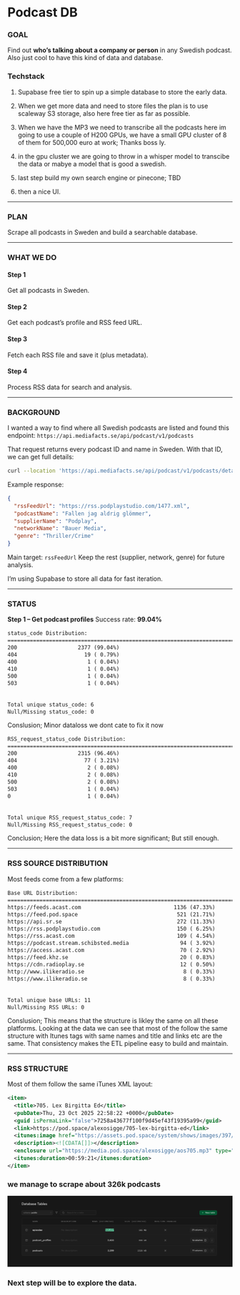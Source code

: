 
# Podcast DB

### GOAL

Find out **who’s talking about a company or person** in any Swedish podcast. Also just cool to have this kind of data and database.


### Techstack

1. Supabase free tier to spin up a simple database to store the early data.

2. When we get more data and need to store files the plan is to use scaleway S3 storage, also here free tier as far as possible.

3. When we have the MP3 we need to transcribe all the podcasts here im going to use a couple of H200 GPUs, we have a small GPU cluster of 8 of them for 500,000 euro at work; Thanks boss ly.

4. in the gpu cluster we are going to throw in a whisper model to transcibe the data or mabye a model that is good a swedish.

5. last step build my own search engine or pinecone; TBD

6. then a nice UI. 

---

### PLAN

Scrape all podcasts in Sweden and build a searchable database.

---

### WHAT WE DO

#### Step 1

Get all podcasts in Sweden.

#### Step 2

Get each podcast’s profile and RSS feed URL.

#### Step 3

Fetch each RSS file and save it (plus metadata).

#### Step 4

Process RSS data for search and analysis.

---

### BACKGROUND

I wanted a way to find where all Swedish podcasts are listed and found this endpoint:
`https://api.mediafacts.se/api/podcast/v1/podcasts`

That request returns every podcast ID and name in Sweden.
With that ID, we can get full details:

```bash
curl --location 'https://api.mediafacts.se/api/podcast/v1/podcasts/details?id=857538db-0c16-4f7d-b053-08dc85405cb3'
```

Example response:

```json
{
  "rssFeedUrl": "https://rss.podplaystudio.com/1477.xml",
  "podcastName": "Fallen jag aldrig glömmer",
  "supplierName": "Podplay",
  "networkName": "Bauer Media",
  "genre": "Thriller/Crime"
}
```

Main target: `rssFeedUrl`
Keep the rest (supplier, network, genre) for future analysis.

I’m using Supabase to store all data for fast iteration.

---

### STATUS

**Step 1 – Get podcast profiles**
Success rate: **99.04%**

```
status_code Distribution:
================================================================================
200                   2377 (99.04%)
404                     19 ( 0.79%)
400                      1 ( 0.04%)
410                      1 ( 0.04%)
500                      1 ( 0.04%)
503                      1 ( 0.04%)


Total unique status_code: 6
Null/Missing status_code: 0
```

Conslusion; Minor dataloss we dont cate to fix it now

```
RSS_request_status_code Distribution:
================================================================================
200                   2315 (96.46%)
404                     77 ( 3.21%)
400                      2 ( 0.08%)
410                      2 ( 0.08%)
500                      2 ( 0.08%)
503                      1 ( 0.04%)
0                        1 ( 0.04%)


Total unique RSS_request_status_code: 7
Null/Missing RSS_request_status_code: 0
```


Conclusion; Here the data loss is a bit more significant; But still enough. 

---

### RSS SOURCE DISTRIBUTION

Most feeds come from a few platforms:

```
Base URL Distribution:
================================================================================
https://feeds.acast.com                             1136 (47.33%)
https://feed.pod.space                               521 (21.71%)
https://api.sr.se                                    272 (11.33%)
https://rss.podplaystudio.com                        150 ( 6.25%)
https://rss.acast.com                                109 ( 4.54%)
https://podcast.stream.schibsted.media                94 ( 3.92%)
https://access.acast.com                              70 ( 2.92%)
https://feed.khz.se                                   20 ( 0.83%)
https://cdn.radioplay.se                              12 ( 0.50%)
http://www.ilikeradio.se                               8 ( 0.33%)
https://www.ilikeradio.se                              8 ( 0.33%)


Total unique base URLs: 11
Null/Missing RSS URLs: 0
```

Conslusion; This means that the structure is likley the same on all these platforms. Looking at the data we can see that most of the follow the same structure with Itunes tags with same names and title and links etc are the same. That consistency makes the ETL pipeline easy to build and maintain.

---

### RSS STRUCTURE

Most of them follow the same iTunes XML layout:

```xml
<item>
  <title>705. Lex Birgitta Ed</title>
  <pubDate>Thu, 23 Oct 2025 22:58:22 +0000</pubDate>
  <guid isPermaLink="false">7258a43677f100f9d45ef43f19395a99</guid>
  <link>https://pod.space/alexosigge/705-lex-birgitta-ed</link>
  <itunes:image href="https://assets.pod.space/system/shows/images/397/fef/88-/large/Alex_och_Sigge.jpg"/>
  <description><![CDATA[]]></description>
  <enclosure url="https://media.pod.space/alexosigge/aos705.mp3" type="audio/mpeg"/>
  <itunes:duration>00:59:21</itunes:duration>
</item>
```


### we manage to scrape about 326k podcasts

![Example screenshot of scraped podcast data](assets/database-supabase.png)


### Next step will be to explore the data.